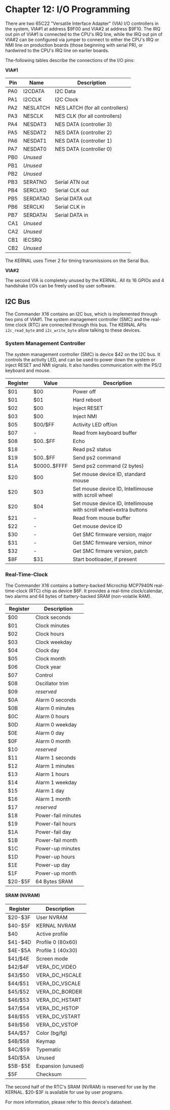 
# Chapter 12: I/O Programming

There are two 65C22 "Versatile Interface Adapter" (VIA) I/O controllers in the system, VIA#1 at address \$9F00 and VIA#2 at address \$9F10. The IRQ out pin of VIA#1 is connected to the CPU's IRQ line, while the IRQ out pin of VIA#2 can be configured via jumper to connect to either the CPU's IRQ or NMI line on production boards (those beginning with serial PR), or hardwired to the CPU's IRQ line on earlier boards.  

The-following tables describe the connections of the I/O pins:

**VIA#1**

|Pin  |Name      | Description                     |
|-----|----------|---------------------------------|
| PA0 | I2CDATA  | I2C Data                        |
| PA1 | I2CCLK   | I2C Clock                       |
| PA2 | NESLATCH | NES LATCH (for all controllers) |
| PA3 | NESCLK   | NES CLK   (for all controllers) |
| PA4 | NESDAT3  | NES DATA  (controller 3)        |
| PA5 | NESDAT2  | NES DATA  (controller 2)        |
| PA6 | NESDAT1  | NES DATA  (controller 1)        |
| PA7 | NESDAT0  | NES DATA  (controller 0)        |
| PB0 | _Unused_ |                                 |
| PB1 | _Unused_ |                                 |
| PB2 | _Unused_ |                                 |
| PB3 | SERATNO  | Serial ATN  out                 |
| PB4 | SERCLKO  | Serial CLK  out                 |
| PB5 | SERDATAO | Serial DATA out                 |
| PB6 | SERCLKI  | Serial CLK  in                  |
| PB7 | SERDATAI | Serial DATA in                  |
| CA1 | _Unused_ |                                 |
| CA2 | _Unused_ |                                 |
| CB1 | IECSRQ   |                                 |
| CB2 | _Unused_ |                                 |

The KERNAL uses Timer 2 for timing transmissions on the Serial Bus.

**VIA#2**

The second VIA is completely unused by the KERNAL. All its 16 GPIOs and 4 handshake I/Os can be freely used by user software.

## I2C Bus

The Commander X16 contains an I2C bus, which is implemented through two pins of VIA#1. The system management controller (SMC) and the real-time clock (RTC) are connected through this bus. The KERNAL APIs `i2c_read_byte` and `i2c_write_byte` allow talking to these devices.

### System Management Controller

The system management controller (SMC) is device $42 on the I2C bus. It controls the activity LED, and can be used to power down the system or inject RESET and NMI signals. It also handles communication with
the PS/2 keyboard and mouse.

| Register | Value          | Description               |
|----------|----------------|---------------------------|
| $01      | $00            | Power off                 |
| $01      | $01            | Hard reboot               |
| $02      | $00            | Inject RESET              |
| $03      | $00            | Inject NMI                |
| $05      | \$00/\$FF      | Activity LED off/on       |
| $07      | -              | Read from keyboard buffer |
| $08      | \$00..\$FF     | Echo                      |
| $18      | -              | Read ps2 status           |
| $19      | \$00..\$FF     | Send ps2 command          |
| $1A      | \$0000..\$FFFF | Send ps2 command (2 bytes) |
| $20      | $00            | Set mouse device ID, standard mouse |
| $20      | $03            | Set mouse device ID, Intellimouse with scroll wheel |
| $20      | $04            | Set mouse device ID, Intellimouse with scroll wheel+extra buttons |
| $21      | -              | Read from mouse buffer    |
| $22      | -              | Get mouse device ID |
| $30      | -              | Get SMC firmware version, major |
| $31      | -              | Get SMC firmware version, minor |
| $32      | -              | Get SMC firmare version, patch |
| $8F      | $31            | Start bootloader, if present |  

### Real-Time-Clock

The Commander X16 contains a battery-backed Microchip MCP7940N real-time-clock (RTC) chip as device $6F. It provides a real-time clock/calendar, two alarms and 64 bytes of battery-backed SRAM (non-volatile RAM).

| Register | Description        |
|----------|--------------------|
| $00      | Clock seconds      |
| $01      | Clock minutes      |
| $02      | Clock hours        |
| $03      | Clock weekday      |
| $04      | Clock day          |
| $05      | Clock month        |
| $06      | Clock year         |
| $07      | Control            |
| $08      | Oscillator trim    |
| $09      | _reserved_         |
| $0A      | Alarm 0 seconds    |
| $0B      | Alarm 0 minutes    |
| $0C      | Alarm 0 hours      |
| $0D      | Alarm 0 weekday    |
| $0E      | Alarm 0 day        |
| $0F      | Alarm 0 month      |
| $10      | _reserved_         |
| $11      | Alarm 1 seconds    |
| $12      | Alarm 1 minutes    |
| $13      | Alarm 1 hours      |
| $14      | Alarm 1 weekday    |
| $15      | Alarm 1 day        |
| $16      | Alarm 1 month      |
| $17      | _reserved_         |
| $18      | Power-fail minutes |
| $19      | Power-fail hours   |
| $1A      | Power-fail day     |
| $1B      | Power-fail month   |
| $1C      | Power-up minutes   |
| $1D      | Power-up hours     |
| $1E      | Power-up day       |
| $1F      | Power-up month     |
| \$20-\$5F  | 64 Bytes SRAM      |

####  SRAM (NVRAM)
| Register  | Description        |
|-----------|--------------------|
| \$20-\$3F | User NVRAM         |
| \$40-\$5F | KERNAL NVRAM       |
| $40       | Active profile     |
| \$41-\$4D | Profile 0 (80x60)  |
| \$4E-\$5A | Profile 1 (40x30)  |
| \$41/\$4E | Screen mode        |
| \$42/\$4F | VERA_DC_VIDEO      |
| \$43/\$50 | VERA_DC_HSCALE     |
| \$44/\$51 | VERA_DC_VSCALE     |
| \$45/\$52 | VERA_DC_BORDER     |
| \$46/\$53 | VERA_DC_HSTART     |
| \$47/\$54 | VERA_DC_HSTOP      |
| \$48/\$55 | VERA_DC_VSTART     |
| \$49/\$56 | VERA_DC_VSTOP      |
| \$4A/\$57 | Color (bg/fg)      |
| \$4B/\$58 | Keymap             |
| \$4C/\$59 | Typematic          |
| \$4D/\$5A | Unused             |
| \$5B-\$5E | Expansion (unused) |
| $5F       | Checksum           |


The second half of the RTC's SRAM (NVRAM) is reserved for use by the KERNAL. \$20-\$3F is available for use by user programs.

For more information, please refer to this device's datasheet.

<!-- For PDF formatting -->
<div class="page-break"></div>
